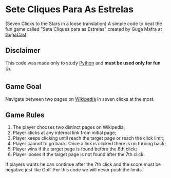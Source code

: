 # Sete Cliques Para As Estrelas
(Seven Clicks to the Stars in a loose translation)
A simple code to beat the fun game called "Sete Cliques para as Estrelas" created by Guga Mafra at [GugaCast](https://gugacast.com/).

## Disclaimer
This code was made only to study [Python](https://www.python.org/) and **must be used only for fun** :+1:.

## Game Goal
Navigate between two pages on [Wikipedia](https://pt.wikipedia.org/) in seven clicks at the most.

## Game Rules
1. The player chooses two distinct pages on Wikipedia;
2. Player clicks at any internal link from initial page;
3. Player keeps clicking until reach the target page or reach the click limit;
4. Player cannot to go back. Once a link is clicked there is no turning back;
5. Player wins if the target page is found before the 8th click;
6. Player looses if the target page is not found after the 7th click.

If players wants he can continue after the 7th click and the score must be negative just like Golf. For this code we will never push the limits.

